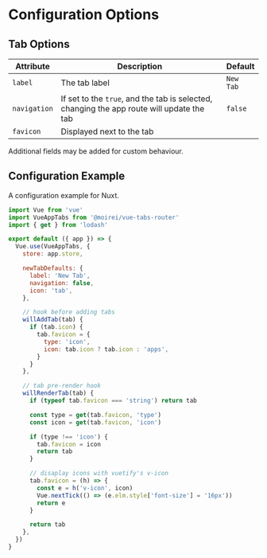 # Configuration Options



## Tab Options

| Attribute    | Description                                                  | Default   |
| ------------ | ------------------------------------------------------------ | --------- |
| `label`      | The tab label                                                | `New Tab` |
| `navigation` | If set to the `true`, and the tab is selected, changing the app route will update the tab | `false`   |
| `favicon`    | Displayed next to the tab                                    |           |

Additional fields may be added for custom behaviour.



## Configuration Example

A configuration example for Nuxt.

```javascript
import Vue from 'vue'
import VueAppTabs from '@moirei/vue-tabs-router'
import { get } from 'lodash'

export default ({ app }) => {
  Vue.use(VueAppTabs, {
    store: app.store,

    newTabDefaults: {
      label: 'New Tab',
      navigation: false,
      icon: 'tab',
    },

    // hook before adding tabs
    willAddTab(tab) {
      if (tab.icon) {
        tab.favicon = {
          type: 'icon',
          icon: tab.icon ? tab.icon : 'apps',
        }
      }
    },

    // tab pre-render hook
    willRenderTab(tab) {
      if (typeof tab.favicon === 'string') return tab

      const type = get(tab.favicon, 'type')
      const icon = get(tab.favicon, 'icon')

      if (type !== 'icon') {
        tab.favicon = icon
        return tab
      }

      // disaplay icons with vuetify's v-icon
      tab.favicon = (h) => {
        const e = h('v-icon', icon)
        Vue.nextTick(() => (e.elm.style['font-size'] = '16px'))
        return e
      }

      return tab
    },
  })
}

```

